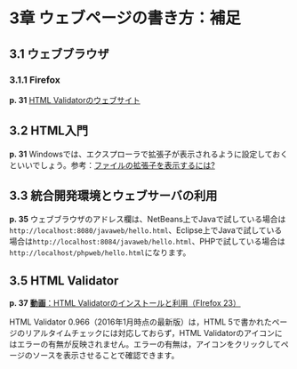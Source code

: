 # 3章 ウェブページの書き方：補足

## 3.1 ウェブブラウザ

### 3.1.1 Firefox

**p. 31** [HTML Validatorのウェブサイト](http://users.skynet.be/mgueury/mozilla/)

## 3.2 HTML入門

**p. 31** Windowsでは、エクスプローラで拡張子が表示されるように設定しておくといいでしょう。参考：[ファイルの拡張子を表示するには?](http://support.microsoft.com/kb/978449/ja)

## 3.3 統合開発環境とウェブサーバの利用

**p. 35** ウェブブラウザのアドレス欄は、NetBeans上でJavaで試している場合は`http://localhost:8080/javaweb/hello.html`、Eclipse上でJavaで試している場合は`http://localhost:8084/javaweb/hello.html`、PHPで試している場合は`http://localhost/phpweb/hello.html`になります。

## 3.5 HTML Validator

**p. 37** [**動画**：HTML Validatorのインストールと利用（FIrefox 23）](http://youtu.be/9OtirlgPuv8)

HTML Validator 0.966（2016年1月時点の最新版）は，HTML 5で書かれたページのリアルタイムチェックには対応しておらず，HTML Validatorのアイコンにはエラーの有無が反映されません。エラーの有無は，アイコンをクリックしてページのソースを表示させることで確認できます。
